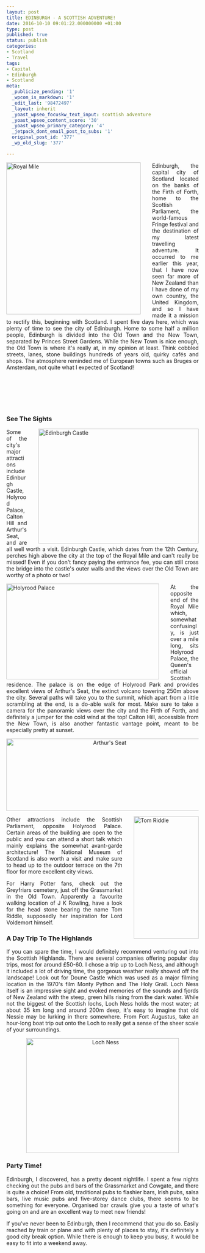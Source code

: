 ```yaml
---
layout: post
title: EDINBURGH - A SCOTTISH ADVENTURE!
date: 2016-10-10 09:01:22.000000000 +01:00
type: post
published: true
status: publish
categories:
- Scotland
- Travel
tags:
- Capital
- Edinburgh
- Scotland
meta:
  _publicize_pending: '1'
  _wpcom_is_markdown: '1'
  _edit_last: '98472497'
  _layout: inherit
  _yoast_wpseo_focuskw_text_input: scottish adventure
  _yoast_wpseo_content_score: '30'
  _yoast_wpseo_primary_category: '4'
  _jetpack_dont_email_post_to_subs: '1'
  original_post_id: '377'
  _wp_old_slug: '377'

---
```

<div style="float:left; padding-right:30px">
<img src="{{ site.baseurl }}/assets/IMG_8841-2-266x300.jpg" alt="Royal Mile" width="352" height="397" class="img-rounded"/>
</div>
<p align="JUSTIFY">Edinburgh, the capital city of Scotland located on the banks of the Firth of Forth, home to the Scottish Parliament, the world-famous Fringe festival and the destination of my latest travelling adventure. It occurred to me earlier this year, that I have now seen far more of New Zealand than I have done of my own country, the United Kingdom, and so I have made it a mission to rectify this, beginning with Scotland. I spent five days here, which was plenty of time to see the city of Edinburgh. Home to some half a million people, Edinburgh is divided into the Old Town and the New Town, separated by Princes Street Gardens. While the New Town is nice enough, the Old Town is where it's really at, in my opinion at least. Think cobbled streets, lanes, stone buildings hundreds of years old, quirky cafés and shops. The atmosphere reminded me of European towns such as Bruges or Amsterdam, not quite what I expected of Scotland!</p>
<p align="JUSTIFY">&nbsp;</p>
<p align="JUSTIFY">&nbsp;</p>
<p align="JUSTIFY">&nbsp;</p>

<h3 align="JUSTIFY">See The Sights</h3>
<div style="float:right; padding-left:30px">
<img src="{{ site.baseurl }}/assets/IMG_8842-2-300x223.jpg" alt="Edinburgh Castle" width="420" height="300" class="img-rounded"/> 
</div>

<p align="JUSTIFY">Some of the city's major attractions include Edinburgh Castle, Holyrood Palace, Calton Hill and Arthur's Seat, and are all well worth a visit. Edinburgh Castle, which dates from the 12th Century, perches high above the city at the top of the Royal Mile and can't really be missed! Even if you don't fancy paying the entrance fee, you can still cross the bridge into the castle's outer walls and the views over the Old Town are worthy of a photo or two!</p>

<div style="float:left; padding-right:30px">
<img src="{{ site.baseurl }}/assets/IMG_8953-2-300x181.jpg" alt="Holyrood Palace" width="400" height="250" class="img-rounded"/>
</div>
<p align="JUSTIFY">At the opposite end of the Royal Mile which, somewhat confusingly, is just over a mile long, sits Holyrood Palace, the Queen's official Scottish residence. The palace is on the edge of Holyrood Park and provides excellent views of Arthur's Seat, the extinct volcano towering 250m above the city. Several paths will take you to the summit, which apart from a little scrambling at the end, is a do-able walk for most. Make sure to take a camera for the panoramic views over the city and the Firth of Forth, and definitely a jumper for the cold wind at the top! Calton Hill, accessible from the New Town, is also another fantastic vantage point, meant to be especially pretty at sunset.</p>

<p align="center"><img src="{{ site.baseurl }}/assets/IMG_9097-2-300x108.jpg" alt="Arthur's Seat" width="526" height="189" class="img-rounded"/></p>

<div style="float:right; padding-left:30px">
<img src="{{ site.baseurl }}/assets/IMG_8855-2-146x300.jpg" alt="Tom Riddle" width="170" height="320" class="img-rounded"/>
</div>
<p align="JUSTIFY">Other attractions include the Scottish Parliament, opposite Holyrood Palace. Certain areas of the building are open to the public and you can attend a short talk which mainly explains the somewhat avant-garde architecture! The National Museum of Scotland is also worth a visit and make sure to head up to the outdoor terrace on the 7th floor for more excellent city views.</p>

<p align="JUSTIFY">For Harry Potter fans, check out the Greyfriars cemetery, just off the Grassmarket in the Old Town. Apparently a favourite walking location of J K Rowling, have a look for the head stone bearing the name Tom Riddle, supposedly her inspiration for Lord Voldemort himself.</p>

<h3 align="JUSTIFY">A Day Trip To The Highlands</h3>
<p align="JUSTIFY">If you can spare the time, I would definitely recommend venturing out into the Scottish Highlands. There are several companies offering popular day trips, most for around £50-60. I chose a trip up to Loch Ness, and although it included a lot of driving time, the gorgeous weather really showed off the landscape! Look out for Doune Castle which was used as a major filming location in the 1970's film Monty Python and The Holy Grail. Loch Ness itself is an impressive sight and evoked memories of the sounds and fjords of New Zealand with the steep, green hills rising from the dark water. While not the biggest of the Scottish lochs, Loch Ness holds the most water; at about 35 km long and around 200m deep, it's easy to imagine that old Nessie may be lurking in there somewhere. From Fort Augustus, take an hour-long boat trip out onto the Loch to really get a sense of the sheer scale of your surroundings.</p>
<p align="center"><img src="{{ site.baseurl }}/assets/IMG_9042-2-300x225.jpg" alt="Loch Ness" width="400" height="300" class="img-rounded"/></p>

<h3 align="JUSTIFY">Party Time!</h3>
<p align="JUSTIFY">Edinburgh, I discovered, has a pretty decent nightlife. I spent a few nights checking out the pubs and bars of the Grassmarket and Cowgate, and there is quite a choice! From old, traditional pubs to flashier bars, Irish pubs, salsa bars, live music pubs and five-storey dance clubs, there seems to be something for everyone. Organised bar crawls give you a taste of what's going on and are an excellent way to meet new friends!</p>

<p align="JUSTIFY">If you've never been to Edinburgh, then I recommend that you do so. Easily reached by train or plane and with plenty of places to stay, it's definitely a good city break option. While there is enough to keep you busy, it would be easy to fit into a weekend away.</p>
